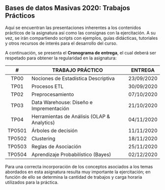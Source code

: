 ## Bases de datos Masivas 2020: Trabajos Prácticos

Aquí se encuentran las presentaciones inherentes a los contenidos prácticos de la asignatura así como las consignas con la ejercitación. A su vez, se irán compartiendo scripts con ejemplos, guías didácticas, tutoriales y otros recursos de interés para el desarrollo del curso.

A continuación, se presenta el __Cronograma de entrega__, el cual deberá ser respetado para obtener la regularidad en la asignatura:

|    #   | TRABAJO PRÁCTICO                            |   ENTREGA  |
|:------:|---------------------------------------------|:----------:|
|  TP00  | Nociones de Estadística Descriptiva         | 23/09/2020 |
|  TP01  | Procesos ETL                                | 30/09/2020 |
|  TP02  | Preprocesamiento                            | 07/10/2020 |
|  TP03  | Data Warehouse: Diseño e Imprementación     | 21/10/2020 |
|  TP04  | Herramientas de Análisis (OLAP & Analytics) | 04/11/2020 |
| TP0501 | Árboles de decisión                         | 11/11/2020 |
| TP0502 | Clustering                                  | 18/11/2020 |
| TP0503 | Reglas de Asociación                        | 25/11/2020 |
| TP0504 | Aprendizaje Probabilístico (Bayes)          | 02/12/2020 |

Para una correcta incorporación de los conceptos asociados a los temas abordados en esta asignatura resulta muy importante la ejercitación; en función de ello se determina la cantidad de trabajos y carga horaria utilizados para la práctica.
